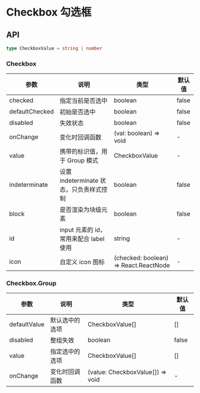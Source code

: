 # Checkbox 勾选框

<code src="./demos/index.tsx"></code>

## API

```ts | pure
type CheckboxValue = string | number
```

### Checkbox

| 参数           | 说明                                    | 类型                                  | 默认值 |
| -------------- | --------------------------------------- | ------------------------------------- | ------ |
| checked        | 指定当前是否选中                        | boolean                               | false  |
| defaultChecked | 初始是否选中                            | boolean                               | false  |
| disabled       | 失效状态                                | boolean                               | false  |
| onChange       | 变化时回调函数                          | (val: boolean) => void                | -      |
| value          | 携带的标识值，用于 Group 模式           | CheckboxValue                         | -      |
| indeterminate  | 设置 indeterminate 状态，只负责样式控制 | boolean                               | false  |
| block          | 是否渲染为块级元素                      | boolean                               | false  |
| id             | input 元素的 id，常用来配合 label 使用  | string                                | -      |
| icon           | 自定义 icon 图标                        | (checked: boolean) => React.ReactNode | -      |

### Checkbox.Group

| 参数         | 说明           | 类型                             | 默认值 |
| ------------ | -------------- | -------------------------------- | ------ |
| defaultValue | 默认选中的选项 | CheckboxValue[]                  | []     |
| disabled     | 整组失效       | boolean                          | false  |
| value        | 指定选中的选项 | CheckboxValue[]                  | []     |
| onChange     | 变化时回调函数 | (value: CheckboxValue[]) => void | -      |
